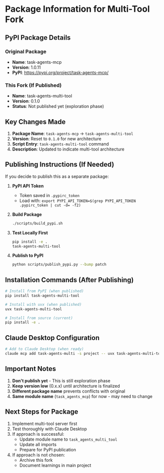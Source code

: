 # Package Information for Multi-Tool Fork

## PyPI Package Details

### Original Package
- **Name**: task-agents-mcp
- **Version**: 1.0.11
- **PyPI**: https://pypi.org/project/task-agents-mcp/

### This Fork (If Published)
- **Name**: task-agents-multi-tool
- **Version**: 0.1.0
- **Status**: Not published yet (exploration phase)

## Key Changes Made

1. **Package Name**: `task-agents-mcp` → `task-agents-multi-tool`
2. **Version**: Reset to `0.1.0` for new architecture
3. **Script Entry**: `task-agents-multi-tool` command
4. **Description**: Updated to indicate multi-tool architecture

## Publishing Instructions (If Needed)

If you decide to publish this as a separate package:

1. **PyPI API Token**
   - Token saved in `.pypirc_token`
   - Load with: `export PYPI_API_TOKEN=$(grep PYPI_API_TOKEN .pypirc_token | cut -d= -f2)`

2. **Build Package**
   ```bash
   ./scripts/build_pypi.sh
   ```

3. **Test Locally First**
   ```bash
   pip install -e .
   task-agents-multi-tool
   ```

4. **Publish to PyPI**
   ```bash
   python scripts/publish_pypi.py --bump patch
   ```

## Installation Commands (After Publishing)

```bash
# Install from PyPI (when published)
pip install task-agents-multi-tool

# Install with uvx (when published)
uvx task-agents-multi-tool

# Install from source (current)
pip install -e .
```

## Claude Desktop Configuration

```bash
# Add to Claude Desktop (when ready)
claude mcp add task-agents-multi -s project -- uvx task-agents-multi-tool
```

## Important Notes

1. **Don't publish yet** - This is still exploration phase
2. **Keep version low** (0.x.x) until architecture is finalized
3. **Different package name** prevents conflicts with original
4. **Same module name** (`task_agents_mcp`) for now - may need to change

## Next Steps for Package

1. Implement multi-tool server first
2. Test thoroughly with Claude Desktop
3. If approach is successful:
   - Update module name to `task_agents_multi_tool`
   - Update all imports
   - Prepare for PyPI publication
4. If approach is not chosen:
   - Archive this fork
   - Document learnings in main project